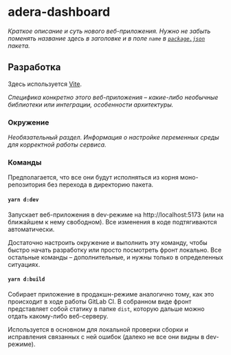 # adera-dashboard

_Краткое описание и суть нового веб-приложения.
Нужно не забыть поменять название здесь в заголовке и в поле `name` в [`package.json`](package.json) пакета._

## Разработка

Здесь используется [Vite](https://vitejs.dev).

_Специфика конкретно этого веб-приложения – какие-либо необычные библиотеки или интеграции, особенности архитектуры._

### Окружение

_Необязательный раздел. Информация о настройке переменных среды для корректной работы сервиса._

### Команды

Предполагается, что все они будут исполняться из корня моно-репозитория без перехода в директорию пакета.

#### `yarn d:dev`

Запускает веб-приложения в dev-режиме на http://localhost:5173 (или на ближайшем к нему свободном).
Все изменения в коде подтягиваются автоматически.

Достаточно настроить окружение и выполнить эту команду, чтобы быстро начать разработку или просто посмотреть фронт локально.
Все остальные команды – дополнительные, и нужны только в определенных ситуациях.

#### `yarn d:build`

Собирает приложение в продакшн-режиме аналогично тому, как это происходит в ходе работы GitLab CI.
В собранном виде фронт представляет собой статику в папке `dist`,
которую дальше можно отдать какому-либо веб-серверу.

Используется в основном для локальной проверки сборки и исправления связанных с ней ошибок
(далеко не все они видны в dev-режиме).
